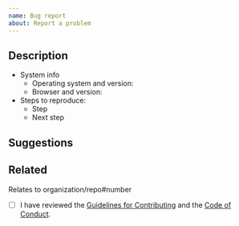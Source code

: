 ```yaml
---
name: Bug report
about: Report a problem
---
```


## Description

<!-- Provide clear description of the issue in 1-2 sentences. -->

- System info
  - Operating system and version: <!-- macOS 10.15.6 -->
  - Browser and version: <!-- Firefox 79.0 -->
- Steps to reproduce:
  - Step
  - Next step

<!-- Add at least one screenshot of the problem. -->

## Suggestions

<!-- Describe how the application should work instead. -->

<!-- List locations of relevant code modules. -->

## Related

Relates to organization/repo#number <!-- Reference related commits, issues and pull requests. Type `#` and select from the list. -->

- [ ] I have reviewed the [Guidelines for Contributing](https://github.com/br3ndonland/inboard/blob/develop/.github/CONTRIBUTING.md) and the [Code of Conduct](https://github.com/br3ndonland/inboard/blob/develop/.github/CODE_OF_CONDUCT.md).
